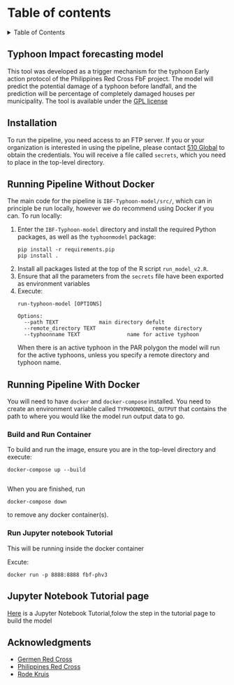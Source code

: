 
# Table of contents

<!-- TABLE OF CONTENTS -->
<details>
  <summary>Table of Contents</summary>
  <ol>
    <li>
      <a href="#TyphoonImpactforecastingmodel">Typhoon Impact forecasting model</a>
    </li>
	    <li>
      <a href="#Installation">Installation</a>
    </li>
	<li>
      <a href="#RunningWithoutDocker">Running pipeline Without Docker</a>
    </li>
    <li>
      <a href="#RunningWithDocker">Running pipeline With Docker</a>
      <ul>
        <li><a href="#BuildContainer">Build and Run Container</a></li>
        <li><a href="#RunTutorial">Run Jupyter notebooks Tutorial</a></li>
      </ul>
    </li>
    <li><a href="#Tutorialpage">Jupyter Notebook Tutorial page</a></li>
    <li><a href="#Acknowledgments">Acknowledgments</a></li>
  </ol>
</details>


<!-- Typhoon Impact forecasting model -->
## Typhoon Impact forecasting model

This tool was developed as a trigger mechanism for the typhoon Early action protocol of the Philippines Red Cross 
FbF project. The model will predict the potential damage of a typhoon before landfall, and the prediction will be 
percentage of completely damaged houses per municipality.
The tool is available under the 
[GPL license](https://github.com/rodekruis/Typhoon-Impact-based-forecasting-model/blob/master/LICENSE)


<!-- Installation -->
## Installation


To run the pipeline, you need access to an FTP server. 
If you or your organization is interested in using the pipeline, 
please contact [510 Global](https://www.510.global/contact-us/)
to obtain the credentials.  You will receive a file called `secrets`, which you need to place in the top-level directory.

<!-- Running pipeline Without Docker -->
## Running Pipeline Without Docker


The main code for the pipeline is `IBF-Typhoon-model/src/`, which can in principle be run locally,
however we do recommend using Docker if you can.
To run locally:

1. Enter the `IBF-Typhoon-model` directory and install the required Python packages, as
    well as the `typhoonmodel` package:
    ```
    pip install -r requirements.pip
    pip install .
    ```
2. Install all packages listed at the top of the R script `run_model_v2.R`.
3. Ensure that all the parameters from the `secrets` file have been exported as environment variables
4. Execute:
    ```
    run-typhoon-model [OPTIONS]

    Options:
      --path TEXT             main directory defult 
      --remote_directory TEXT                  remote directory 
      --typhoonname TEXT               name for active typhoon
    ```
    When there is an active typhoon in the PAR polygon the model will run for the active typhoons,
    unless you specify a remote directory and typhoon name. 

<!-- Running Pipeline With Docker -->
## Running Pipeline With Docker

You will need to have `docker` and `docker-compose` installed.
You need to create an environment variable called `TYPHOONMODEL_OUTPUT` that contains
the path to where you would like the model run output data to go.

<!-- Build and Run Container -->
### Build and Run Container

To build and run the image, ensure you are in the top-level directory and execute:
```
docker-compose up --build


```
When you are finished, run
```
docker-compose down
```
to remove any docker container(s).

<!-- Run Jupyter notebooks Tutorial-->
### Run Jupyter notebook Tutorial

This will be running inside the docker container

Excute:

```
docker run -p 8888:8888 fbf-phv3
```
<!-- Run Jupyter notebooks for Tutorial -->
## Jupyter Notebook Tutorial page

[Here](https://github.com/rodekruis/Typhoon-Impact-based-forecasting-model/tree/model_dev/IBF-Typhoon-model/documentation) is a Jupyter Notebook Tutorial,folow the step in the tutorial page to build the model 

<!-- ACKNOWLEDGMENTS -->
## Acknowledgments

- [Germen Red Cross](https://www.drk.de/en/)
- [Philippines Red Cross](https://redcross.org.ph/)
- [Rode Kruis](https://www.rodekruis.nl/)
